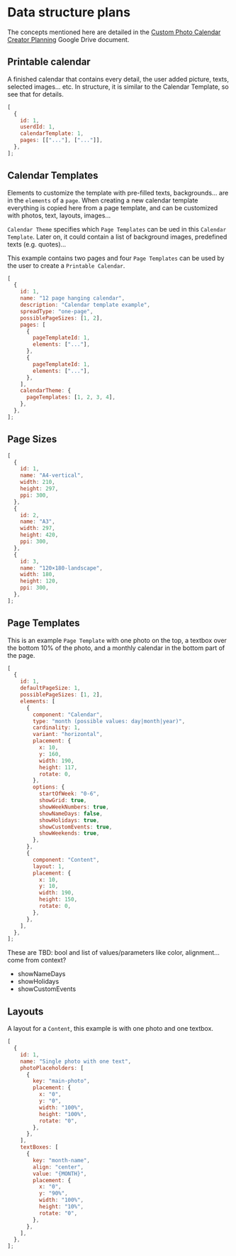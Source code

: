 # Data structure plans

The concepts mentioned here are detailed in the
[Custom Photo Calendar Creator Planning](https://docs.google.com/document/d/1GidvJzmwesiGde0cEcd0WYWJWms2kcxGVfmyWsqoIC4/edit#heading=h.lg6xawe598v4)
Google Drive document.

## Printable calendar

A finished calendar that contains every detail, the user added picture, texts, selected
images... etc. In structure, it is similar to the Calendar Template, so see that for
details.

```javascript
[
  {
    id: 1,
    userdId: 1,
    calendarTemplate: 1,
    pages: [["..."], ["..."]],
  },
];
```

## Calendar Templates

Elements to customize the template with pre-filled texts, backgrounds... are in
the `elements` of a `page`. When creating a new calendar template everything is copied
here from a page template, and can be customized with photos, text, layouts, images...

`Calendar Theme` specifies which `Page Templates` can be ued in this `Calendar Template`.
Later on, it could contain a list of background images, predefined texts (e.g. quotes)...

This example contains two pages and four `Page Templates` can be used by the user to
create a `Printable Calendar`.

```javascript
[
  {
    id: 1,
    name: "12 page hanging calendar",
    description: "Calendar template example",
    spreadType: "one-page",
    possiblePageSizes: [1, 2],
    pages: [
      {
        pageTemplateId: 1,
        elements: ["..."],
      },
      {
        pageTemplateId: 1,
        elements: ["..."],
      },
    ],
    calendarTheme: {
      pageTemplates: [1, 2, 3, 4],
    },
  },
];
```

## Page Sizes

```javascript
[
  {
    id: 1,
    name: "A4-vertical",
    width: 210,
    height: 297,
    ppi: 300,
  },
  {
    id: 2,
    name: "A3",
    width: 297,
    height: 420,
    ppi: 300,
  },
  {
    id: 3,
    name: "120×180-landscape",
    width: 180,
    height: 120,
    ppi: 300,
  },
];
```

## Page Templates

This is an example `Page Template` with one photo on the top, a textbox over the bottom
10% of the photo, and a monthly calendar in the bottom part of the page.

```javascript
[
  {
    id: 1,
    defaultPageSize: 1,
    possiblePageSizes: [1, 2],
    elements: [
      {
        component: "Calendar",
        type: "month (possible values: day|month|year)",
        cardinality: 1,
        variant: "horizontal",
        placement: {
          x: 10,
          y: 160,
          width: 190,
          height: 117,
          rotate: 0,
        },
        options: {
          startOfWeek: "0-6",
          showGrid: true,
          showWeekNumbers: true,
          showNameDays: false,
          showHolidays: true,
          showCustomEvents: true,
          showWeekends: true,
        },
      },
      {
        component: "Content",
        layout: 1,
        placement: {
          x: 10,
          y: 10,
          width: 190,
          height: 150,
          rotate: 0,
        },
      },
    ],
  },
];
```

These are TBD: bool and list of values/parameters like color, alignment... come from
context?

- showNameDays
- showHolidays
- showCustomEvents

## Layouts

A layout for a `Content`, this example is with one photo and one textbox.

```javascript
[
  {
    id: 1,
    name: "Single photo with one text",
    photoPlaceholders: [
      {
        key: "main-photo",
        placement: {
          x: "0",
          y: "0",
          width: "100%",
          height: "100%",
          rotate: "0",
        },
      },
    ],
    textBoxes: [
      {
        key: "month-name",
        align: "center",
        value: "{MONTH}",
        placement: {
          x: "0",
          y: "90%",
          width: "100%",
          height: "10%",
          rotate: "0",
        },
      },
    ],
  },
];
```
